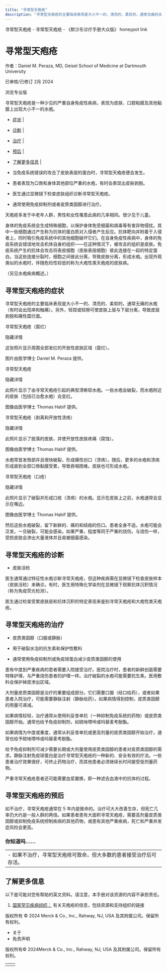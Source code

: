 ```yaml
---
title: "寻常型天疱疮"
description: "寻常型天疱疮的主要临床表现是大小不一的、清亮的、柔软的，通常无痛的水疱（有时会出现痒和触痛）。另外，轻捏或轻擦可使皮肤上层与下层分离，导致皮层剥脱和痛性糜烂面。"
---
```


﻿寻常型天疱疮 \- 寻常型天疱疮 \- 《默沙东诊疗手册大众版》 honeypot link

# 寻常型天疱疮

作者：Daniel M. Peraza, MD, Geisel School of Medicine at Dartmouth University

已审核/已修订 2月 2024

浏览专业版

寻常型天疱疮是一种少见的严重自身免疫性疾病，表现为皮肤、口腔粘膜及其他黏膜上出现大小不一的水疱。

- [症状](#症状_v792714_zh) \|
- [诊断](#诊断_v792732_zh) \|
- [治疗](#治疗_v32147252_zh) \|
- [预后](#预后_v8949664_zh) \|
- [了解更多信息](#了解更多信息_v49767280_zh) \|

- 当免疫系统错误的攻击了皮肤表层的蛋白时，寻常型天疱疮便会发生。

- 患者表现为口唇和身体其他部位严重的水疱，有时会表现出皮肤剥脱。

- 医生通过显微镜下检查皮肤组织诊断寻常型天疱疮。

- 通常使用免疫抑制剂或者皮质类固醇进行治疗。


天疱疮多发于中老年人群，男性和女性罹患此病的几率相同。很少见于儿童。

身体的免疫系统会生成特殊细胞，以保护身体免受细菌和病毒等有害异物侵扰。其中一些细胞通过产生称为抗体的蛋白质对入侵者产生反应。抗体靶向并附着于入侵者上，同时吸引免疫系统中的其他细胞破坏它们。在自身免疫性疾病中，身体的免疫系统会错误地攻击机体自身的组织——在这种情况下，被攻击的组织是皮肤。免疫系统产生的抗体会攻击将表皮细胞（皮肤表层细胞）彼此连接在一起的特定蛋白。当这些连接分裂时，细胞之间彼此分离，导致皮肤分离，形成水疱。出现外观类似的水疱时，伴随危险性较低的称为大疱性类天疱疮的皮肤病。

（另见水疱疾病概述。）

## 寻常型天疱疮的症状

寻常型天疱疮的主要临床表现是大小不一的、清亮的、柔软的，通常无痛的水疱（有时会出现痒和触痛）。另外，轻捏或轻擦可使皮肤上层与下层分离，导致皮层剥脱和痛性糜烂面。

寻常型天疱疮（糜烂）



隐藏详情

这张照片显示周围全部发红的开放性皮肤区域（糜烂）。

图片由医学博士 Daniel M. Peraza 提供。

寻常型天疱疮



隐藏详情

此照片显示了由寻常天疱疮引起的典型清晰软水疱。一些水疱会破裂，而水疱附近的皮肤（包括已治愈水疱）会变红。

图像由医学博士 Thomas Habif 提供。

寻常型天疱疮（剥离和开放性溃疡）



隐藏详情

此照片显示了脱落的皮肤，并使开放性皮肤疼痛（腐蚀）。

图像由医学博士 Thomas Habif 提供。

水疱常首发唇部并且很快破裂，形成痛性创口（溃疡）。随后，更多的水疱和溃疡形成直到全部口唇黏膜受累，导致吞咽困难。皮肤也可形成水疱。

寻常型天疱疮（口疮）



隐藏详情

此照片显示了破裂并形成口疮（溃疡）的水疱。显示在皮肤上之前，水疱通常会显示在嘴边。

图像由医学博士 Thomas Habif 提供。

然后这些水疱破裂，留下新鲜的、痛的和结痂的伤口。患者全身不适。水疱可能会泛发，一旦破裂，可能会感染。如果严重，程度等同于严重的烧伤。与烧伤一样，受损皮肤会渗出大量液体并且易被细菌感染。

## 寻常型天疱疮的诊断

- 皮肤活检


医生通常通过特征性水疱诊断寻常天疱疮，但这种疾病需在显微镜下检查皮肤样本（皮肤活检）来确诊。有时，医生用特殊化学染剂在显微镜下观察抗体沉积情况（称为免疫荧光检测）。

医生通过检查受累皮肤层和抗体沉积的特定表现来鉴别寻常天疱疮和大疱性类天疱疮。

## 寻常型天疱疮的治疗

- 皮质类固醇（口服或静脉）

- 用于破裂水泡的抗生素和保护性敷料

- 通常使用免疫抑制剂或免疫球蛋白减少皮质类固醇的使用


患有中度到严重疾病的患者需要入院接受治疗。医院治疗时，患者的新鲜创面需要特殊护理，与严重烧伤患者的护理一样。治疗破裂的水疱可能需要抗生素。医用敷料会保护掉皮渗出区域。

大剂量皮质类固醇是治疗的重要组成部分。它们需要口服（经口给药），或者如果患者入院治疗，可能需要静脉注射（静脉给药）。如果病情得到控制，皮质类固醇的用量可递减。

如果病情较轻，治疗通常从使用利妥昔单抗（一种抑制免疫系统的药物）或皮质类固醇开始。通常也给予免疫抑制剂，如硫唑嘌呤或吗替麦考酚酯。

如果病情为中度或重度，通常从利妥昔单抗或更高剂量的皮质类固醇开始治疗。通常也给予硫唑嘌呤或吗替麦考酚酯。

给予免疫抑制剂可减少需要长期或大剂量使用皮质类固醇的患者对皮质类固醇的需求。静脉注射免疫球蛋白是治疗寻常型天疱疮的一种新的、安全有效的疗法。一些患者治疗效果很好，可终止药物治疗，而其他患者必须继续长时间接受低剂量药物。

严重寻常天疱疮患者还可能需要血浆置换，即一种滤去血液中的抗体的过程。

## 寻常型天疱疮的预后

如不治疗，寻常天疱疮通常在 5 年内是致命的。治疗可大大改善生存，但死亡几率仍大约是一般人群的两倍。如果患者患有大面积寻常天疱疮，需要高剂量皮质类固醇或抑制免疫系统控制疾病的其他药物，或患有其他严重疾病，死亡和严重并发症风险会更高。

### 你知道吗……

|     |
| --- |
| - 如果不治疗，寻常型天疱疮可致命，但大多数的患者接受治疗后可存活。 |

## 了解更多信息

以下是可能对您有帮助的英文资料。请注意，本手册对该资源的内容不承担责任。

1. [国家罕见疾病组织：](https://rarediseases.org/rare-diseases/pemphigus/) 有关天疱疮的信息，包括资源和支持组织的链接




版权所有 © 2024
Merck & Co., Inc., Rahway, NJ, USA 及其附属公司。保留所有权利。

- 关于
- 免责声明

版权所有© 2024Merck & Co., Inc., Rahway, NJ, USA 及其附属公司。保留所有权利。

|     |     |
| --- | --- |
|  |  |